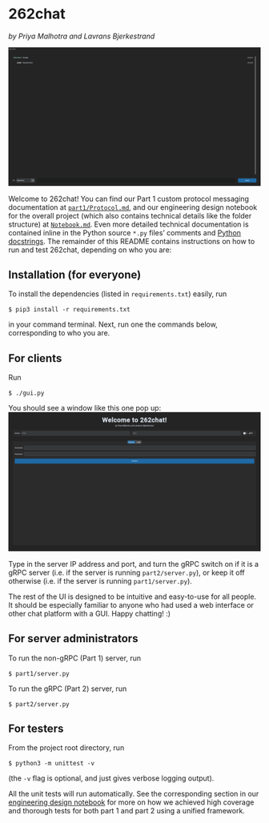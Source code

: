 # 262chat
_by Priya Malhotra and Lavrans Bjerkestrand_

![Chat screen screenshot](screenshot2.png)

Welcome to 262chat! You can find our Part 1 custom protocol messaging documentation at [`part1/Protocol.md`](part1/Protocol.md), and our engineering design notebook for the overall project (which also contains technical details like the folder structure) at [`Notebook.md`](Notebook.md). Even more detailed technical documentation is contained inline in the Python source `*.py` files’ comments and [Python docstrings](https://peps.python.org/pep-0257/#what-is-a-docstring). The remainder of this README contains instructions on how to run and test 262chat, depending on who you are:

## Installation (for everyone)

To install the dependencies (listed in `requirements.txt`) easily, run
```shell
$ pip3 install -r requirements.txt
```
in your command terminal. Next, run one the commands below, corresponding to who you are.

## For clients

Run
```shell
$ ./gui.py
```

You should see a window like this one pop up:
![Home screen screenshot](screenshot1.png)

Type in the server IP address and port, and turn the gRPC switch on if it is a gRPC server (i.e. if the server is running `part2/server.py`), or keep it off otherwise (i.e. if the server is running `part1/server.py`).

The rest of the UI is designed to be intuitive and easy-to-use for all people. It should be especially familiar to anyone who had used a web interface or other chat platform with a GUI. Happy chatting! :)

## For server administrators

To run the non-gRPC (Part 1) server, run
```shell
$ part1/server.py
```

To run the gRPC (Part 2) server, run
```shell
$ part2/server.py
```

## For testers

From the project root directory, run
```shell
$ python3 -m unittest -v
```
(the `-v` flag is optional, and just gives verbose logging output).

All the unit tests will run automatically. See the corresponding section in our [engineering design notebook](Notebook.md) for more on how we achieved high coverage and thorough tests for both part 1 and part 2 using a unified framework.
